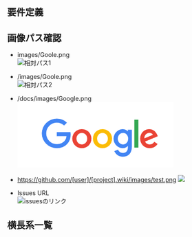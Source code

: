 ## 要件定義


## 画像パス確認

- images/Goole.png  
![相対パス1](images/Goole.png)

- /images/Goole.png  
![相対パス2](/images/Goole.png)

- /docs/images/Google.png  
![パス4](/docs/images/Google.png)

- https://github.com/[user]/[project].wiki/images/test.png
![](https://github.com/kuoki-sec/document-template.wiki/images/Google.png)

- Issues URL  
![issuesのリンク](https://user-images.githubusercontent.com/2370633/232225693-aa8f0966-a388-4e29-8d9a-f7e349c45175.png)


## 横長系一覧
